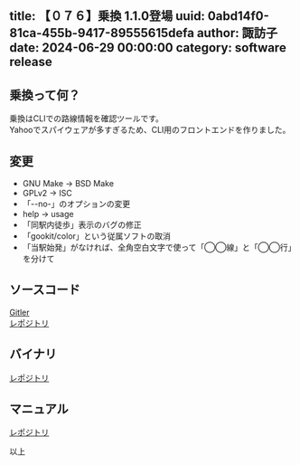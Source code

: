 title: 【０７６】乗換 1.1.0登場
uuid: 0abd14f0-81ca-455b-9417-89555615defa
author: 諏訪子
date: 2024-06-29 00:00:00
category: software release
----
## 乗換って何？
乗換はCLIでの路線情報を確認ツールです。\
Yahooでスパイウェアが多すぎるため、CLI用のフロントエンドを作りました。

## 変更
* GNU Make → BSD Make
* GPLv2 → ISC
* 「--no-」のオプションの変更
* help → usage
* 「同駅内徒歩」表示のバグの修正
* 「gookit/color」という従属ソフトの取消
* 「当駅始発」がなければ、全角空白文字で使って「◯◯線」と「◯◯行」を分けて

## ソースコード
[Gitler](https://gitler.moe/suwako/norikae)\
[レポジトリ](https://076.moe/repo/bin/norikae)

## バイナリ
[レポジトリ](https://076.moe/repo/bin/norikae)

## マニュアル
[レポジトリ](https://076.moe/repo/man/norikae)

以上
